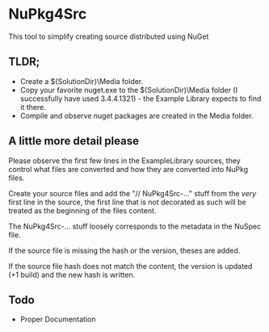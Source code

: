 NuPkg4Src
=========

This tool to simplify creating source distributed using NuGet

## TLDR;

* Create a $(SolutionDir)\Media folder.
* Copy your favorite nuget.exe to the $(SolutionDir)\Media folder (I successfully have used 3.4.4.1321) - the Example Library expects to find it there.
* Compile and observe nuget packages are created in the Media folder.

## A little more detail please

Please observe the first few lines in the ExampleLibrary sources, they control what files are converted and how they are converted into NuPkg files.

Create your source files and add the "// NuPkg4Src-..." stuff from the *very* first line in the source, the first line that is not decorated as such will be treated as the beginning of the files content.

The NuPkg4Src-... stuff loosely corresponds to the metadata in the NuSpec file.

If the source file is missing the hash or the version, theses are added.

If the source file hash does not match the content, the version is updated (+1 build) and the new hash is written.

## Todo

* Proper Documentation
